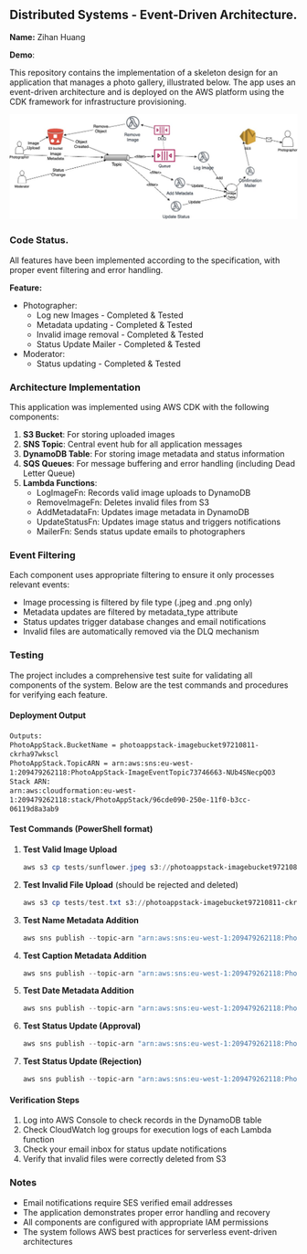 ## Distributed Systems - Event-Driven Architecture.

__Name:__ Zihan Huang

__Demo__: 

This repository contains the implementation of a skeleton design for an application that manages a photo gallery, illustrated below. The app uses an event-driven architecture and is deployed on the AWS platform using the CDK framework for infrastructure provisioning.

![](./image/arch.jpg)

### Code Status.

All features have been implemented according to the specification, with proper event filtering and error handling.

__Feature:__
+ Photographer:
  + Log new Images - Completed & Tested
  + Metadata updating - Completed & Tested
  + Invalid image removal - Completed & Tested
  + Status Update Mailer - Completed & Tested
+ Moderator:
  + Status updating - Completed & Tested

### Architecture Implementation

This application was implemented using AWS CDK with the following components:

1. **S3 Bucket**: For storing uploaded images
2. **SNS Topic**: Central event hub for all application messages
3. **DynamoDB Table**: For storing image metadata and status information
4. **SQS Queues**: For message buffering and error handling (including Dead Letter Queue)
5. **Lambda Functions**:
   - LogImageFn: Records valid image uploads to DynamoDB
   - RemoveImageFn: Deletes invalid files from S3
   - AddMetadataFn: Updates image metadata in DynamoDB
   - UpdateStatusFn: Updates image status and triggers notifications
   - MailerFn: Sends status update emails to photographers

### Event Filtering

Each component uses appropriate filtering to ensure it only processes relevant events:

- Image processing is filtered by file type (.jpeg and .png only)
- Metadata updates are filtered by metadata_type attribute
- Status updates trigger database changes and email notifications
- Invalid files are automatically removed via the DLQ mechanism

### Testing

The project includes a comprehensive test suite for validating all components of the system. Below are the test commands and procedures for verifying each feature.

#### Deployment Output
```
Outputs:
PhotoAppStack.BucketName = photoappstack-imagebucket97210811-ckrha97wkscl
PhotoAppStack.TopicARN = arn:aws:sns:eu-west-1:209479262118:PhotoAppStack-ImageEventTopic73746663-NUb4SNecpQO3
Stack ARN:
arn:aws:cloudformation:eu-west-1:209479262118:stack/PhotoAppStack/96cde090-250e-11f0-b3cc-06119d8a3ab9
```

#### Test Commands (PowerShell format)

1. **Test Valid Image Upload**
   ```powershell
   aws s3 cp tests/sunflower.jpeg s3://photoappstack-imagebucket97210811-ckrha97wkscl/
   ```

2. **Test Invalid File Upload** (should be rejected and deleted)
   ```powershell
   aws s3 cp tests/test.txt s3://photoappstack-imagebucket97210811-ckrha97wkscl/
   ```

3. **Test Name Metadata Addition**
   ```powershell
   aws sns publish --topic-arn "arn:aws:sns:eu-west-1:209479262118:PhotoAppStack-ImageEventTopic73746663-NUb4SNecpQO3" --message-attributes file://photo-gallery-app/tests/attributes-name.json --message file://photo-gallery-app/tests/metadata-name.json
   ```

4. **Test Caption Metadata Addition**
   ```powershell
   aws sns publish --topic-arn "arn:aws:sns:eu-west-1:209479262118:PhotoAppStack-ImageEventTopic73746663-NUb4SNecpQO3" --message-attributes file://photo-gallery-app/tests/attributes-caption.json --message file://photo-gallery-app/tests/metadata-caption.json
   ```

5. **Test Date Metadata Addition**
   ```powershell
   aws sns publish --topic-arn "arn:aws:sns:eu-west-1:209479262118:PhotoAppStack-ImageEventTopic73746663-NUb4SNecpQO3" --message-attributes file://photo-gallery-app/tests/attributes-date.json --message file://photo-gallery-app/tests/metadata-date.json
   ```

6. **Test Status Update (Approval)**
   ```powershell
   aws sns publish --topic-arn "arn:aws:sns:eu-west-1:209479262118:PhotoAppStack-ImageEventTopic73746663-NUb4SNecpQO3" --message file://photo-gallery-app/tests/status-update-pass.json
   ```

7. **Test Status Update (Rejection)**
   ```powershell
   aws sns publish --topic-arn "arn:aws:sns:eu-west-1:209479262118:PhotoAppStack-ImageEventTopic73746663-NUb4SNecpQO3" --message file://photo-gallery-app/tests/status-update-reject.json
   ```

#### Verification Steps
1. Log into AWS Console to check records in the DynamoDB table
2. Check CloudWatch log groups for execution logs of each Lambda function
3. Check your email inbox for status update notifications
4. Verify that invalid files were correctly deleted from S3

### Notes

- Email notifications require SES verified email addresses
- The application demonstrates proper error handling and recovery
- All components are configured with appropriate IAM permissions
- The system follows AWS best practices for serverless event-driven architectures
